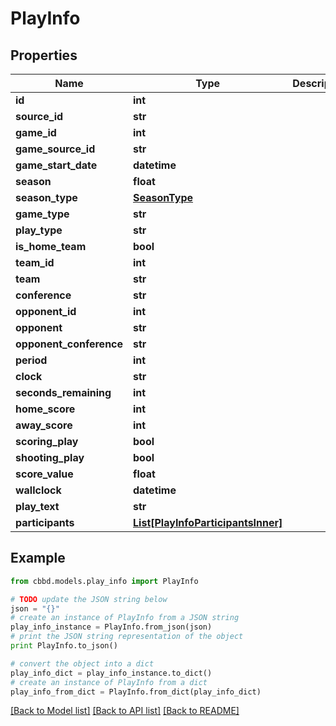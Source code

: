 # PlayInfo


## Properties
Name | Type | Description | Notes
------------ | ------------- | ------------- | -------------
**id** | **int** |  | 
**source_id** | **str** |  | 
**game_id** | **int** |  | 
**game_source_id** | **str** |  | 
**game_start_date** | **datetime** |  | 
**season** | **float** |  | 
**season_type** | [**SeasonType**](SeasonType.md) |  | 
**game_type** | **str** |  | 
**play_type** | **str** |  | 
**is_home_team** | **bool** |  | 
**team_id** | **int** |  | 
**team** | **str** |  | 
**conference** | **str** |  | 
**opponent_id** | **int** |  | 
**opponent** | **str** |  | 
**opponent_conference** | **str** |  | 
**period** | **int** |  | 
**clock** | **str** |  | 
**seconds_remaining** | **int** |  | 
**home_score** | **int** |  | 
**away_score** | **int** |  | 
**scoring_play** | **bool** |  | 
**shooting_play** | **bool** |  | 
**score_value** | **float** |  | 
**wallclock** | **datetime** |  | 
**play_text** | **str** |  | 
**participants** | [**List[PlayInfoParticipantsInner]**](PlayInfoParticipantsInner.md) |  | 

## Example

```python
from cbbd.models.play_info import PlayInfo

# TODO update the JSON string below
json = "{}"
# create an instance of PlayInfo from a JSON string
play_info_instance = PlayInfo.from_json(json)
# print the JSON string representation of the object
print PlayInfo.to_json()

# convert the object into a dict
play_info_dict = play_info_instance.to_dict()
# create an instance of PlayInfo from a dict
play_info_from_dict = PlayInfo.from_dict(play_info_dict)
```
[[Back to Model list]](../README.md#documentation-for-models) [[Back to API list]](../README.md#documentation-for-api-endpoints) [[Back to README]](../README.md)


